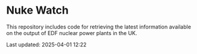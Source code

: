 # Nuke Watch

This repository includes code for retrieving the latest information available on the output of EDF nuclear power plants in the UK.

Last updated: 2025-04-01 12:22